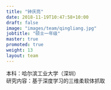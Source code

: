 ```yaml
---
title: "钟庆亮"
date: 2018-11-19T10:47:58+10:00
draft: false
image: "images/team/qingliang.jpg"
jobtitle: "硕士一年级"
master: true
promoted: true
weight: 13
layout: team
---
```


本科：哈尔滨工业大学（深圳）  
研究内容：基于深度学习的三维柔软体抓取
